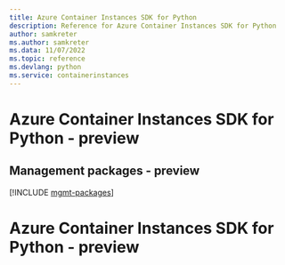 ```yaml
---
title: Azure Container Instances SDK for Python
description: Reference for Azure Container Instances SDK for Python
author: samkreter
ms.author: samkreter
ms.data: 11/07/2022
ms.topic: reference
ms.devlang: python
ms.service: containerinstances
---
```

# Azure Container Instances SDK for Python - preview

## Management packages - preview
[!INCLUDE [mgmt-packages](container-instances-mgmt-index.md)]
# Azure Container Instances SDK for Python - preview